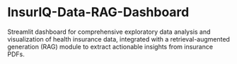 # InsurIQ-Data-RAG-Dashboard
Streamlit dashboard for comprehensive exploratory data analysis and visualization of health insurance data, integrated with a retrieval-augmented generation (RAG) module to extract actionable insights from insurance PDFs.
